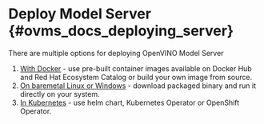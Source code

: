 # Deploy Model Server {#ovms_docs_deploying_server}

There are multiple options for deploying OpenVINO Model Server

1. [With Docker](docs/deploying_server_docker.md) - use pre-built container images available on Docker Hub and Red Hat Ecosystem Catalog or build your own image from source.
2. [On baremetal Linux or Windows](docs/deploying_server_baremetal.md) - download packaged binary and run it directly on your system.
3. [In Kubernetes](docs/deploying_server_kubernetes.md) - use helm chart, Kubernetes Operator or OpenShift Operator.
